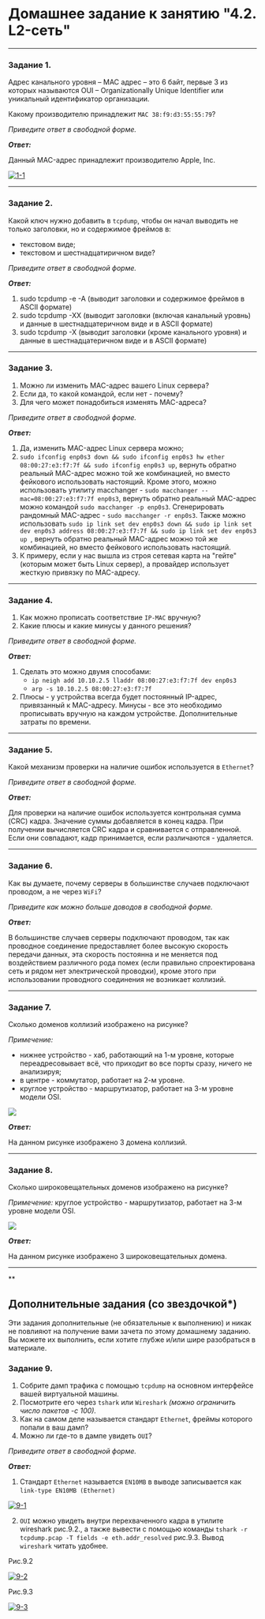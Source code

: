 # Домашнее задание к занятию "4.2. L2-сеть"

---

### Задание 1. 

Адрес канального уровня – MAC адрес – это 6 байт, первые 3 из которых называются OUI – Organizationally Unique Identifier или уникальный идентификатор организации.

Какому производителю принадлежит `MAC 38:f9:d3:55:55:79`?

*Приведите ответ в свободной форме.*

***Ответ:***

Данный MAC-адрес принадлежит производителю Apple, Inc.

<a href="https://ibb.co/ncgJhBT"><img src="https://i.ibb.co/bBW9pFx/1-1.png" alt="1-1" border="0"></a>

---

### Задание 2. 

Какой ключ нужно добавить в `tcpdump`, чтобы он начал выводить не только заголовки, но и содержимое фреймов  в:

 - текстовом виде;
 - текстовом и шестнадцатиричном виде?

*Приведите ответ в свободной форме.*

***Ответ:***

1. sudo tcpdump -e -A (выводит заголовки и содержимое фреймов в ASCII формате)
2. sudo tcpdump -XX (выводит заголовки (включая канальный уровнь) и данные в шестнадцатеричном виде и в ASCII формате)
3. sudo tcpdump -X (выводит заголовки (кроме канального уровня) и данные в шестнадцатеричном виде и в ASCII формате)

---

### Задание 3. 

1. Можно ли изменить MAC-адрес вашего Linux сервера?
2. Если да, то какой командой, если нет - почему?
3. Для чего может понадобиться изменять MAC-адреса?
 
*Приведите ответ в свободной форме.*

***Ответ:***

1. Да, изменить MAC-адрес Linux сервера можно;
2. `sudo ifconfig enp0s3 down && sudo ifconfig enp0s3 hw ether 08:00:27:e3:f7:7f && sudo ifconfig enp0s3 up`, вернуть обратно реальный MAC-адрес можно той же комбинацией, но вместо фейкового использовать настоящий. Кроме этого, можно использовать утилиту macchanger - `sudo macchanger --mac=08:00:27:e3:f7:7f enp0s3`, вернуть обратно реальный MAC-адрес можно командой `sudo macchanger -p enp0s3`. Сгенерировать рандомный MAC-адрес - `sudo macchanger -r enp0s3`. Также можно использовать `sudo ip link set dev enp0s3 down && sudo ip link set dev enp0s3 address 08:00:27:e3:f7:7f && sudo ip link set dev enp0s3 up `, вернуть обратно реальный MAC-адрес можно той же комбинацией, но вместо фейкового использовать настоящий.
3. К примеру, если у нас вышла из строя сетевая карта на "гейте" (которым может быть Linux сервер), а провайдер использует жесткую привязку по MAC-адресу.

---

### Задание 4. 

1. Как можно прописать соответствие `IP-MAC` вручную?
2. Какие плюсы и какие минусы у данного решения?

*Приведите ответ в свободной форме.*

***Ответ:***

1. Сделать это можно двумя способами: 
   - `ip neigh add 10.10.2.5 lladdr 08:00:27:e3:f7:7f dev enp0s3`
   - `arp -s 10.10.2.5 08:00:27:e3:f7:7f`
2. Плюсы - у устройства всегда будет постоянный IP-адрес, привязанный к MAC-адресу. Минусы - все это необходимо прописывать вручную на каждом устройстве. Дополнительные затраты по времени. 

---

### Задание 5. 

Какой механизм проверки на наличие ошибок используется в `Ethernet`?

*Приведите ответ в свободной форме.*

***Ответ:***

Для проверки на наличие ошибок используется контрольная сумма (CRC) кадра. Значение суммы добавляется в конец кадра. При получении вычисляется CRC кадра и сравнивается с отправленной. Если они совпадают, кадр принимается, если различаются - удаляется.

---

### Задание 6. 

Как вы думаете, почему серверы в большинстве случаев подключают проводом, а не через `WiFi`?

*Приведите как можно больше доводов в свободной форме.*

***Ответ:***

В большинстве случаев серверы подключают проводом, так как проводное соединение предоставляет более высокую скорость передачи данных, эта скорость постоянна и не меняется под воздействием различного рода помех (если правильно спроектирована сеть и рядом нет электрической проводки), кроме этого при использовании проводного соединения не возникает коллизий.

---

### Задание 7. 

Сколько доменов коллизий изображено на рисунке?

_Примечение:_

 - нижнее устройство - хаб, работающий на 1-м уровне, которые переадресовывает всё, что приходит во все порты сразу, ничего не анализируя; 
 - в центре - коммутатор, работает на 2-м уровне.
 - круглое устройство - маршрутизатор, работает на 3-м уровне модели OSI.

![](https://i.imgur.com/ZSKmvMy.png)

***Ответ:***

На данном рисунке изображено 3 домена коллизий.

---

### Задание 8. 

Сколько широковещательных доменов изображено на рисунке?

_Примечение:_ круглое устройство - маршрутизатор, работает на 3-м уровне модели OSI. 

![](https://i.imgur.com/D9uUHGW.png)

***Ответ:***

На данном рисунке изображено 3 широковещательных домена.

---


**

## Дополнительные задания (со звездочкой*)
Эти задания дополнительные (не обязательные к выполнению) и никак не повлияют на получение вами зачета по этому домашнему заданию. Вы можете их выполнить, если хотите глубже и/или шире разобраться в материале.

### Задание 9. 

1. Собрите дамп трафика с помощью `tcpdump` на основном интерфейсе вашей виртуальной машины.
2. Посмотрите его через `tshark` или `Wireshark` *(можно ограничить число пакетов -c 100).* 
3. Как на самом деле называется стандарт `Ethernet`, фреймы которого попали в ваш дамп? 
4. Можно ли где-то в дампе увидеть `OUI`?

*Приведите ответ в свободной форме.*

***Ответ:***

1. Стандарт `Ethernet` называется `EN10MB` в выводе записывается как `link-type EN10MB (Ethernet)`

<a href="https://ibb.co/BNDryFm"><img src="https://i.ibb.co/jRKWysd/9-1.png" alt="9-1" border="0"></a>

2. `OUI` можно увидеть внутри перехваченного кадра в утилите wireshark рис.9.2., а также вывести с помощью команды `tshark -r tcpdump.pcap -T fields -e eth.addr_resolved` рис.9.3. Вывод `wireshark` читать удобнее. 

Рис.9.2

<a href="https://ibb.co/9hZVNs0"><img src="https://i.ibb.co/68X1mgS/9-2.png" alt="9-2" border="0"></a>

Рис.9.3

<a href="https://ibb.co/BwyR7fP"><img src="https://i.ibb.co/hCBvngM/9-3.png" alt="9-3" border="0"></a>
